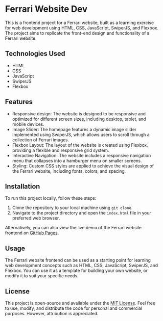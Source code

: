 # Ferrari Website Dev

This is a frontend project for a Ferrari website, built as a learning exercise for web development using HTML, CSS, JavaScript, SwiperJS, and Flexbox. The project aims to replicate the front-end design and functionality of a Ferrari website.

## Technologies Used

- HTML
- CSS
- JavaScript
- SwiperJS
- Flexbox

## Features

- Responsive design: The website is designed to be responsive and optimized for different screen sizes, including desktop, tablet, and mobile devices.
- Image Slider: The homepage features a dynamic image slider implemented using SwiperJS, which allows users to scroll through a collection of Ferrari images.
- Flexbox Layout: The layout of the website is created using Flexbox, providing a flexible and responsive grid system.
- Interactive Navigation: The website includes a responsive navigation menu that collapses into a hamburger menu on smaller screens.
- Styling: Custom CSS styles are applied to achieve the visual design of the Ferrari website, including fonts, colors, and spacing.

## Installation

To run this project locally, follow these steps:

1. Clone the repository to your local machine using `git clone`.
2. Navigate to the project directory and open the `index.html` file in your preferred web browser.

Alternatively, you can also view the live demo of the Ferrari website frontend on [GitHub Pages](https://krzysztofgoc.github.io/Ferrari-Website-Dev/).

## Usage

The Ferrari website frontend can be used as a starting point for learning web development concepts such as HTML, CSS, JavaScript, SwiperJS, and Flexbox. You can use it as a template for building your own website, or modify it to suit your specific needs.

## License

This project is open-source and available under the [MIT License](LICENSE). Feel free to use, modify, and distribute the code for personal and commercial purposes. However, attribution is appreciated.
